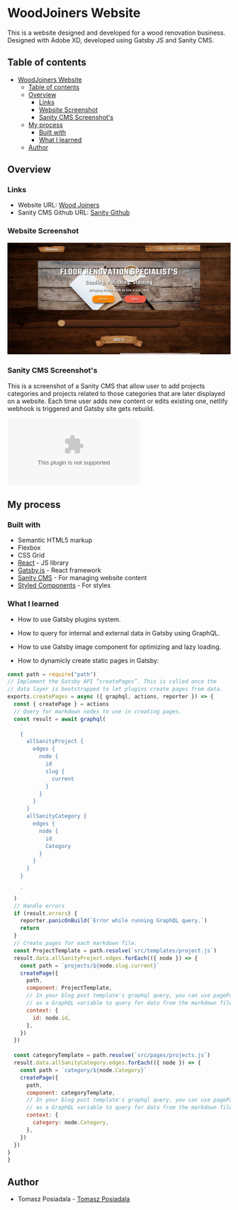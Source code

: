 # WoodJoiners Website

This is a website designed and developed for a wood renovation business. Designed with Adobe XD, developed using Gatsby JS and Sanity CMS.

## Table of contents

- [WoodJoiners Website](#woodjoiners-website)
  - [Table of contents](#table-of-contents)
  - [Overview](#overview)
    - [Links](#links)
    - [Website Screenshot](#website-screenshot)
    - [Sanity CMS Screenshot's](#sanity-cms-screenshots)
  - [My process](#my-process)
    - [Built with](#built-with)
    - [What I learned](#what-i-learned)
  - [Author](#author)

## Overview

### Links

- Website URL: [Wood Joiners](https://woodjoiners.netlify.app)
- Sanity CMS Github URL: [Sanity Github](https://github.com/tosia921/Wood-Joiners-Sanity-CMS)

### Website Screenshot

![](./websitescreenshot.png)

### Sanity CMS Screenshot's

This is a screenshot of a Sanity CMS that allow user to add projects categories and projects related to those categories that are later displayed on a website. Each time user adds new content or edits existing one, netlify webhook is triggered and Gatsby site gets rebuild.

![](.j.m.pietrzykowski@gmail.com)

## My process

### Built with

- Semantic HTML5 markup
- Flexbox
- CSS Grid
- [React](https://reactjs.org/) - JS library
- [Gatsby.js](https://www.gatsbyjs.com/) - React framework
- [Sanity CMS](https://www.sanity.io/) - For managing website content
- [Styled Components](https://styled-components.com/) - For styles

### What I learned

- How to use Gatsby plugins system.

- How to query for internal and external data in Gatsby using GraphQL.

- How to use Gatsby image component for optimizing and lazy loading.

- How to dynamicly create static pages in Gatsby:

```js
const path = require("path")
// Implement the Gatsby API “createPages”. This is called once the
// data layer is bootstrapped to let plugins create pages from data.
exports.createPages = async ({ graphql, actions, reporter }) => {
  const { createPage } = actions
  // Query for markdown nodes to use in creating pages.
  const result = await graphql(
    `
    {
      allSanityProject {
        edges {
          node {
            id
            slug {
              current
            }
          }
        }
      }
      allSanityCategory {
        edges {
          node {
            id
            Category
          }
        }
      }
    }

    `
  )
  // Handle errors
  if (result.errors) {
    reporter.panicOnBuild(`Error while running GraphQL query.`)
    return
  }
  // Create pages for each markdown file.
  const ProjectTemplate = path.resolve(`src/templates/project.js`)
  result.data.allSanityProject.edges.forEach(({ node }) => {
    const path = `projects/${node.slug.current}`
    createPage({
      path,
      component: ProjectTemplate,
      // In your blog post template's graphql query, you can use pagePath
      // as a GraphQL variable to query for data from the markdown file.
      context: {
        id: node.id,
      },
    })
  })

  const categoryTemplate = path.resolve(`src/pages/projects.js`)
  result.data.allSanityCategory.edges.forEach(({ node }) => {
    const path = `category/${node.Category}`
    createPage({
      path,
      component: categoryTemplate,
      // In your blog post template's graphql query, you can use pagePath
      // as a GraphQL variable to query for data from the markdown file.
      context: {
        category: node.Category,
      },
    })
  })
}
}
```

## Author

- Tomasz Posiadala - [Tomasz Posiadala](https://www.tomaszposiadala.com)
